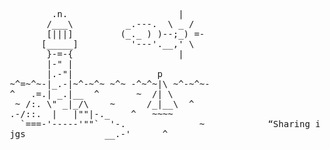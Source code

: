 <pre>

         .n.                     |
        /___\          _.---.  \ _ /
        [|||]         (_._ ) )--;_) =-
       [_____]          '---'.__,' \
        }-=-{                    |
        |-" |
        |.-"|                p
 ~^=~^~-|_.-|~^-~^~ ~^~ -^~^~|\ ~^-~^~-                                                              Hi there! 👋
 ^   .=.| _.|__  ^       ~  /| \
  ~ /:. \" _|_/\    ~      /_|__\  ^                                                       <a href="https://stanislav.codes">Website</a> • <a href="http:/git.io/tsuki">Blog</a> • <a href="mailto:monesonn@tuta.io">Email</a>
 .-/::.  |   |""|-._    ^   ~~~~
   `===-'-----'""`  '-.              ~            “Sharing is good, and with digital technology, sharing is easy.”
 jgs               __.-'      ^                                                                  Richard Stallman
 
</pre>
